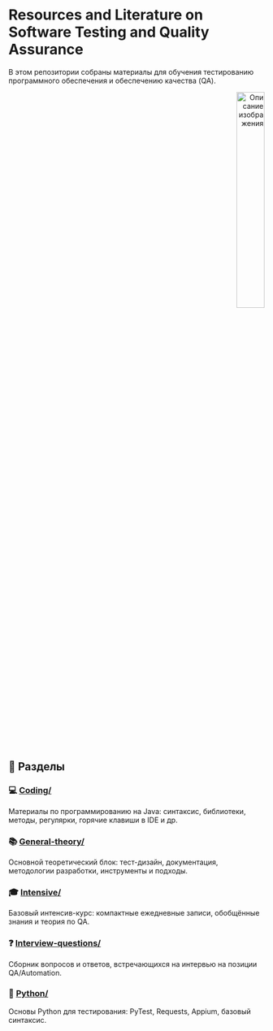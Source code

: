 # Resources and Literature on Software Testing and Quality Assurance  

В этом репозитории собраны материалы для обучения тестированию программного обеспечения и обеспечению качества (QA).

<div style="text-align: right;">
  <img src="https://i0.wp.com/cdn.onlinewebfonts.com/svg/img_277302.png" alt="Описание изображения" style="width: 33%; height: auto;">
</div>

## 📁 Разделы

### 💻 [Coding/](Coding/Readme.md)
Материалы по программированию на Java: синтаксис, библиотеки, методы, регулярки, горячие клавиши в IDE и др.

### 📚 [General-theory/](General-theory/Readme.md)
Основной теоретический блок: тест-дизайн, документация, методологии разработки, инструменты и подходы.

### 🎓 [Intensive/](Intensive/Readme.md)
Базовый интенсив-курс: компактные ежедневные записи, обобщённые знания и теория по QA.

### ❓ [Interview-questions/](Interview-questions/Readme.md)
Сборник вопросов и ответов, встречающихся на интервью на позиции QA/Automation.

### 🐍 [Python/](Python/Readme.md)
Основы Python для тестирования: PyTest, Requests, Appium, базовый синтаксис.
